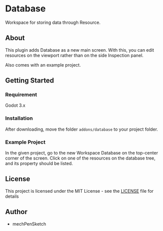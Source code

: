 # Database
 Workspace for storing data through Resource.

## About
This plugin adds Database as a new main screen. With this, you can edit resources on the viewport rather than on the side Inspection panel.

Also comes with an example project.

## Getting Started

### Requirement
Godot 3.x

### Installation
After downloading, move the folder `addons/database` to your project folder.

### Example Project
In the given project, go to the new Workspace Database on the top-center corner of the screen. Click on one of the resources on the database tree, and its property should be listed.

## License
This project is licensed under the MIT License - see the [LICENSE](LICENSE) file for details

## Author
* mechPenSketch